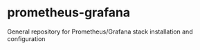 # prometheus-grafana
General repository for Prometheus/Grafana stack installation and configuration
